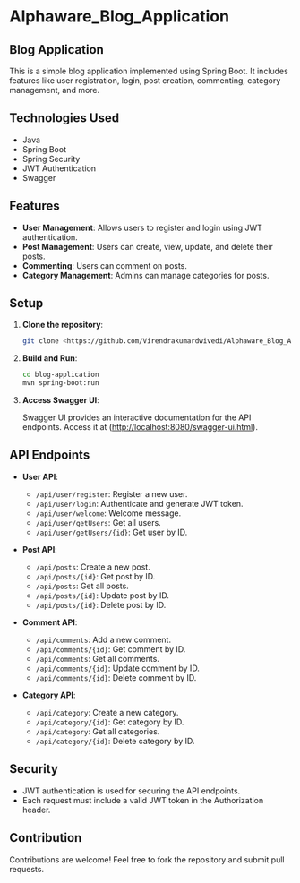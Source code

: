 # Alphaware_Blog_Application
## Blog Application

This is a simple blog application implemented using Spring Boot. It includes features like user registration, login, post creation, commenting, category management, and more.

## Technologies Used

- Java
- Spring Boot
- Spring Security
- JWT Authentication
- Swagger

## Features

- **User Management**: Allows users to register and login using JWT authentication.
- **Post Management**: Users can create, view, update, and delete their posts.
- **Commenting**: Users can comment on posts.
- **Category Management**: Admins can manage categories for posts.

## Setup

1. **Clone the repository**:

    ```bash
    git clone <https://github.com/Virendrakumardwivedi/Alphaware_Blog_Application>
    ```

2. **Build and Run**:

    ```bash
    cd blog-application
    mvn spring-boot:run
    ```

3. **Access Swagger UI**:

    Swagger UI provides an interactive documentation for the API endpoints. Access it at ([http://localhost:8080/swagger-ui.html](http://localhost:8888/swagger-ui/index.html#/)).

## API Endpoints

- **User API**:
    - `/api/user/register`: Register a new user.
    - `/api/user/login`: Authenticate and generate JWT token.
    - `/api/user/welcome`: Welcome message.
    - `/api/user/getUsers`: Get all users.
    - `/api/user/getUsers/{id}`: Get user by ID.

- **Post API**:
    - `/api/posts`: Create a new post.
    - `/api/posts/{id}`: Get post by ID.
    - `/api/posts`: Get all posts.
    - `/api/posts/{id}`: Update post by ID.
    - `/api/posts/{id}`: Delete post by ID.

- **Comment API**:
    - `/api/comments`: Add a new comment.
    - `/api/comments/{id}`: Get comment by ID.
    - `/api/comments`: Get all comments.
    - `/api/comments/{id}`: Update comment by ID.
    - `/api/comments/{id}`: Delete comment by ID.

- **Category API**:
    - `/api/category`: Create a new category.
    - `/api/category/{id}`: Get category by ID.
    - `/api/category`: Get all categories.
    - `/api/category/{id}`: Delete category by ID.

## Security

- JWT authentication is used for securing the API endpoints.
- Each request must include a valid JWT token in the Authorization header.

## Contribution

Contributions are welcome! Feel free to fork the repository and submit pull requests.


